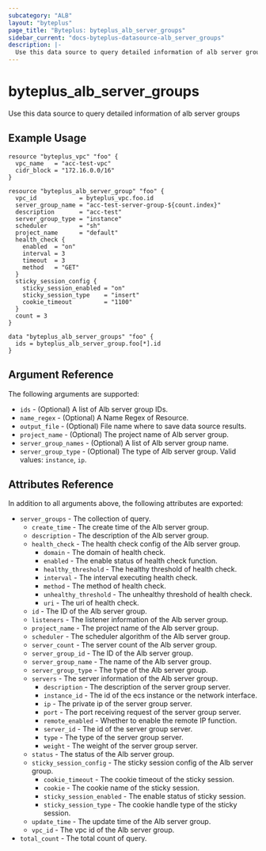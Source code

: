 ```yaml
---
subcategory: "ALB"
layout: "byteplus"
page_title: "Byteplus: byteplus_alb_server_groups"
sidebar_current: "docs-byteplus-datasource-alb_server_groups"
description: |-
  Use this data source to query detailed information of alb server groups
---
```

# byteplus_alb_server_groups
Use this data source to query detailed information of alb server groups
## Example Usage
```hcl
resource "byteplus_vpc" "foo" {
  vpc_name   = "acc-test-vpc"
  cidr_block = "172.16.0.0/16"
}

resource "byteplus_alb_server_group" "foo" {
  vpc_id            = byteplus_vpc.foo.id
  server_group_name = "acc-test-server-group-${count.index}"
  description       = "acc-test"
  server_group_type = "instance"
  scheduler         = "sh"
  project_name      = "default"
  health_check {
    enabled  = "on"
    interval = 3
    timeout  = 3
    method   = "GET"
  }
  sticky_session_config {
    sticky_session_enabled = "on"
    sticky_session_type    = "insert"
    cookie_timeout         = "1100"
  }
  count = 3
}

data "byteplus_alb_server_groups" "foo" {
  ids = byteplus_alb_server_group.foo[*].id
}
```
## Argument Reference
The following arguments are supported:
* `ids` - (Optional) A list of Alb server group IDs.
* `name_regex` - (Optional) A Name Regex of Resource.
* `output_file` - (Optional) File name where to save data source results.
* `project_name` - (Optional) The project name of Alb server group.
* `server_group_names` - (Optional) A list of Alb server group name.
* `server_group_type` - (Optional) The type of Alb server group. Valid values: `instance`, `ip`.

## Attributes Reference
In addition to all arguments above, the following attributes are exported:
* `server_groups` - The collection of query.
    * `create_time` - The create time of the Alb server group.
    * `description` - The description of the Alb server group.
    * `health_check` - The health check config of the Alb server group.
        * `domain` - The domain of health check.
        * `enabled` - The enable status of health check function.
        * `healthy_threshold` - The healthy threshold of health check.
        * `interval` - The interval executing health check.
        * `method` - The method of health check.
        * `unhealthy_threshold` - The unhealthy threshold of health check.
        * `uri` - The uri of health check.
    * `id` - The ID of the Alb server group.
    * `listeners` - The listener information of the Alb server group.
    * `project_name` - The project name of the Alb server group.
    * `scheduler` - The scheduler algorithm of the Alb server group.
    * `server_count` - The server count of the Alb server group.
    * `server_group_id` - The ID of the Alb server group.
    * `server_group_name` - The name of the Alb server group.
    * `server_group_type` - The type of the Alb server group.
    * `servers` - The server information of the Alb server group.
        * `description` - The description of the server group server.
        * `instance_id` - The id of the ecs instance or the network interface.
        * `ip` - The private ip of the server group server.
        * `port` - The port receiving request of the server group server.
        * `remote_enabled` - Whether to enable the remote IP function.
        * `server_id` - The id of the server group server.
        * `type` - The type of the server group server.
        * `weight` - The weight of the server group server.
    * `status` - The status of the Alb server group.
    * `sticky_session_config` - The sticky session config of the Alb server group.
        * `cookie_timeout` - The cookie timeout of the sticky session.
        * `cookie` - The cookie name of the sticky session.
        * `sticky_session_enabled` - The enable status of sticky session.
        * `sticky_session_type` - The cookie handle type of the sticky session.
    * `update_time` - The update time of the Alb server group.
    * `vpc_id` - The vpc id of the Alb server group.
* `total_count` - The total count of query.



